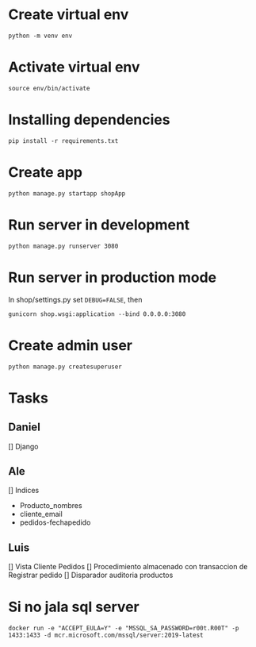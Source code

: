 # Create virtual env
`python -m venv env`

# Activate virtual env
`source env/bin/activate`

# Installing dependencies
`pip install -r requirements.txt`

# Create app
`python manage.py startapp shopApp`

# Run server in development
`python manage.py runserver 3080`

# Run server in production mode
In shop/settings.py set `DEBUG=FALSE`, then

`gunicorn shop.wsgi:application --bind 0.0.0.0:3080`

# Create admin user
`python manage.py createsuperuser`

# Tasks

## Daniel
[] Django

## Ale

[] Indices
- Producto_nombres
- cliente_email
- pedidos-fechapedido

## Luis

[] Vista Cliente Pedidos
[] Procedimiento almacenado con transaccion de Registrar pedido
[] Disparador auditoria productos


# Si no jala sql server

`docker run -e "ACCEPT_EULA=Y" -e "MSSQL_SA_PASSWORD=r00t.R00T" -p 1433:1433 -d mcr.microsoft.com/mssql/server:2019-latest`

